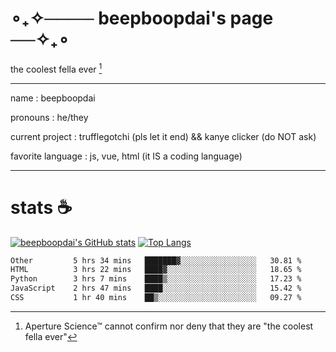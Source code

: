 # ∘₊✧──── beepboopdai's page ──✧₊∘
the coolest fella ever [^1]

---

name
: beepboopdai

pronouns
: he/they

current project
: trufflegotchi (pls let it end) && kanye clicker (do NOT ask)

favorite language
: js, vue, html (it IS a coding language)

---

# stats ☕

[![beepboopdai's GitHub stats](https://github-readme-stats.vercel.app/api?username=beepboopdai&theme=dracula&bg_color=00000000&hide_border=true)](https://github.com/anuraghazra/github-readme-stats) [![Top Langs](https://github-readme-stats.vercel.app/api/top-langs/?username=beepboopdai&theme=dracula&bg_color=00000000&hide_border=true&layout=donut)](https://github.com/anuraghazra/github-readme-stats) 

<!--START_SECTION:waka-->

```txt
Other         5 hrs 34 mins   ███████▓░░░░░░░░░░░░░░░░░   30.81 %
HTML          3 hrs 22 mins   ████▓░░░░░░░░░░░░░░░░░░░░   18.65 %
Python        3 hrs 7 mins    ████▒░░░░░░░░░░░░░░░░░░░░   17.23 %
JavaScript    2 hrs 47 mins   ████░░░░░░░░░░░░░░░░░░░░░   15.42 %
CSS           1 hr 40 mins    ██▒░░░░░░░░░░░░░░░░░░░░░░   09.27 %
```

<!--END_SECTION:waka-->







[^1]: Aperture Science™ cannot confirm nor deny that they are "the coolest fella ever"
